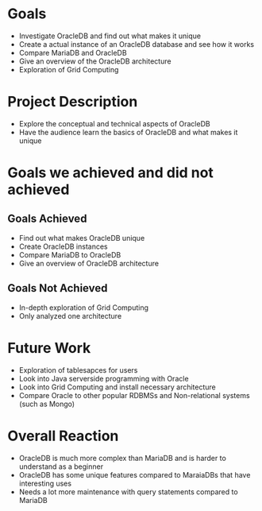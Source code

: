 # Goals
* Investigate OracleDB and find out what makes it unique
* Create a actual instance of an OracleDB database and see how it works
* Compare MariaDB and OracleDB
* Give an overview of the OracleDB architecture
* Exploration of Grid Computing
# Project Description
* Explore the conceptual and technical aspects of OracleDB
* Have the audience learn the basics of OracleDB and what makes it unique
# Goals we achieved and did not achieved

## Goals Achieved
* Find out what makes OracleDB unique
* Create OracleDB instances
* Compare MariaDB to OracleDB
* Give an overview of OracleDB architecture

## Goals Not Achieved

* In-depth exploration of Grid Computing
* Only analyzed one architecture

# Future Work
* Exploration of tablesapces for users
* Look into Java serverside programming with Oracle
* Look into Grid Computing and install necessary architecture
* Compare Oracle to other popular RDBMSs and Non-relational systems (such as Mongo)

# Overall Reaction
* OracleDB is much more complex than MariaDB and is harder to understand as a beginner
* OracleDB has some unique features compared to MaraiaDBs that have interesting uses
* Needs a lot more maintenance with query statements compared to MariaDB
